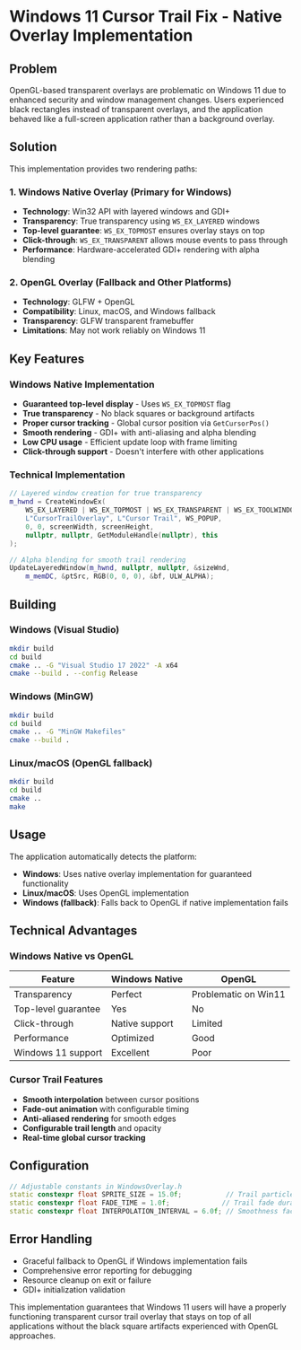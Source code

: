 # Windows 11 Cursor Trail Fix - Native Overlay Implementation

## Problem
OpenGL-based transparent overlays are problematic on Windows 11 due to enhanced security and window management changes. Users experienced black rectangles instead of transparent overlays, and the application behaved like a full-screen application rather than a background overlay.

## Solution
This implementation provides two rendering paths:

### 1. Windows Native Overlay (Primary for Windows)
- **Technology**: Win32 API with layered windows and GDI+
- **Transparency**: True transparency using `WS_EX_LAYERED` windows
- **Top-level guarantee**: `WS_EX_TOPMOST` ensures overlay stays on top
- **Click-through**: `WS_EX_TRANSPARENT` allows mouse events to pass through
- **Performance**: Hardware-accelerated GDI+ rendering with alpha blending

### 2. OpenGL Overlay (Fallback and Other Platforms)
- **Technology**: GLFW + OpenGL
- **Compatibility**: Linux, macOS, and Windows fallback
- **Transparency**: GLFW transparent framebuffer
- **Limitations**: May not work reliably on Windows 11

## Key Features

### Windows Native Implementation
- **Guaranteed top-level display** - Uses `WS_EX_TOPMOST` flag
- **True transparency** - No black squares or background artifacts
- **Proper cursor tracking** - Global cursor position via `GetCursorPos()`
- **Smooth rendering** - GDI+ with anti-aliasing and alpha blending
- **Low CPU usage** - Efficient update loop with frame limiting
- **Click-through support** - Doesn't interfere with other applications

### Technical Implementation
```cpp
// Layered window creation for true transparency
m_hwnd = CreateWindowEx(
    WS_EX_LAYERED | WS_EX_TOPMOST | WS_EX_TRANSPARENT | WS_EX_TOOLWINDOW,
    L"CursorTrailOverlay", L"Cursor Trail", WS_POPUP,
    0, 0, screenWidth, screenHeight,
    nullptr, nullptr, GetModuleHandle(nullptr), this
);

// Alpha blending for smooth trail rendering
UpdateLayeredWindow(m_hwnd, nullptr, nullptr, &sizeWnd, 
    m_memDC, &ptSrc, RGB(0, 0, 0), &bf, ULW_ALPHA);
```

## Building

### Windows (Visual Studio)
```bash
mkdir build
cd build
cmake .. -G "Visual Studio 17 2022" -A x64
cmake --build . --config Release
```

### Windows (MinGW)
```bash
mkdir build
cd build
cmake .. -G "MinGW Makefiles"
cmake --build .
```

### Linux/macOS (OpenGL fallback)
```bash
mkdir build
cd build
cmake ..
make
```

## Usage
The application automatically detects the platform:

- **Windows**: Uses native overlay implementation for guaranteed functionality
- **Linux/macOS**: Uses OpenGL implementation
- **Windows (fallback)**: Falls back to OpenGL if native implementation fails

## Technical Advantages

### Windows Native vs OpenGL
| Feature | Windows Native | OpenGL |
|---------|----------------|---------|
| Transparency | Perfect | Problematic on Win11 |
| Top-level guarantee | Yes | No |
| Click-through | Native support | Limited |
| Performance | Optimized | Good |
| Windows 11 support | Excellent | Poor |

### Cursor Trail Features
- **Smooth interpolation** between cursor positions
- **Fade-out animation** with configurable timing
- **Anti-aliased rendering** for smooth edges
- **Configurable trail length** and opacity
- **Real-time global cursor tracking**

## Configuration
```cpp
// Adjustable constants in WindowsOverlay.h
static constexpr float SPRITE_SIZE = 15.0f;           // Trail particle size
static constexpr float FADE_TIME = 1.0f;             // Trail fade duration
static constexpr float INTERPOLATION_INTERVAL = 6.0f; // Smoothness factor
```

## Error Handling
- Graceful fallback to OpenGL if Windows implementation fails
- Comprehensive error reporting for debugging
- Resource cleanup on exit or failure
- GDI+ initialization validation

This implementation guarantees that Windows 11 users will have a properly functioning transparent cursor trail overlay that stays on top of all applications without the black square artifacts experienced with OpenGL approaches.